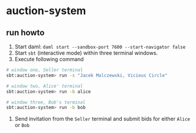 # auction-system

## run howto

1. Start daml: `daml start --sandbox-port 7600 --start-navigator false`
1. Start `sbt` (interactive mode) within three terminal windows.
1. Execute following command
```bash
# window one, Seller terminal
sbt:auction-system> run -s "Jacek Malczewski, Vicious Circle"

# window two, Alice' terminal
sbt:auction-system> run -b alice

# window three, Bob's terminal
sbt:auction-system> run -b bob
```
1. Send invitation from the `Seller` terminal and submit bids for either `Alice` or `Bob`
